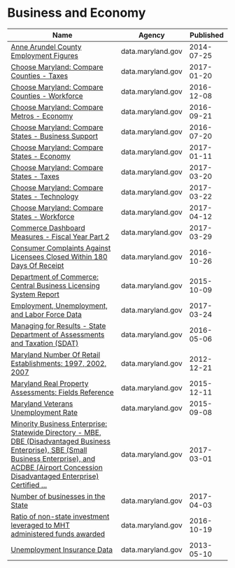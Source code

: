 # Business and Economy

Name | Agency | Published
---- | ---- | ---------
[Anne Arundel County Employment Figures](../socrata/8du4-um8y.md) | data.maryland.gov | 2014-07-25
[Choose Maryland: Compare Counties - Taxes](../socrata/9rx9-sduc.md) | data.maryland.gov | 2017-01-20
[Choose Maryland: Compare Counties - Workforce](../socrata/q7q7-usgm.md) | data.maryland.gov | 2016-12-08
[Choose Maryland: Compare Metros - Economy](../socrata/evyv-ezm8.md) | data.maryland.gov | 2016-09-21
[Choose Maryland: Compare States - Business Support](../socrata/tjqn-cex9.md) | data.maryland.gov | 2016-07-20
[Choose Maryland: Compare States - Economy](../socrata/gv8w-7mdg.md) | data.maryland.gov | 2017-01-11
[Choose Maryland: Compare States - Taxes](../socrata/t833-r94z.md) | data.maryland.gov | 2017-03-20
[Choose Maryland: Compare States - Technology](../socrata/enjg-rjqz.md) | data.maryland.gov | 2017-03-22
[Choose Maryland: Compare States - Workforce](../socrata/5esm-neyf.md) | data.maryland.gov | 2017-04-12
[Commerce Dashboard Measures - Fiscal Year Part 2](../socrata/94gw-yfdw.md) | data.maryland.gov | 2017-03-29
[Consumer Complaints Against Licensees Closed Within 180 Days Of Receipt](../socrata/e35t-9xe8.md) | data.maryland.gov | 2016-10-26
[Department of Commerce: Central Business Licensing System Report](../socrata/kype-d7gy.md) | data.maryland.gov | 2015-10-09
[Employment, Unemployment, and Labor Force Data](../socrata/ub9y-b3wy.md) | data.maryland.gov | 2017-03-24
[Managing for Results - State Department of Assessments and Taxation (SDAT)](../socrata/j85n-nmtq.md) | data.maryland.gov | 2016-05-06
[Maryland Number Of Retail Establishments: 1997, 2002, 2007](../socrata/4ad6-9yvy.md) | data.maryland.gov | 2012-12-21
[Maryland Real Property Assessments: Fields Reference](../socrata/w8th-47fz.md) | data.maryland.gov | 2015-12-11
[Maryland Veterans Unemployment Rate](../socrata/prxf-ppu5.md) | data.maryland.gov | 2015-09-08
[Minority Business Enterprise: Statewide Directory - MBE, DBE (Disadvantaged Business Enterprise), SBE (Small Business Enterprise), and ACDBE (Airport Concession Disadvantaged Enterprise) Certified ...](../socrata/viap-eh6m.md) | data.maryland.gov | 2017-03-01
[Number of businesses in the State](../socrata/ftgf-3uby.md) | data.maryland.gov | 2017-04-03
[Ratio of non-state investment leveraged to MHT administered funds awarded](../socrata/u3t7-xhw7.md) | data.maryland.gov | 2016-10-19
[Unemployment Insurance Data](../socrata/3x6e-7i3k.md) | data.maryland.gov | 2013-05-10

